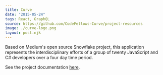 ```yaml
---
title: Curve
date: "2015-05-24"
tags: React, GraphQL
source: https://github.com/CodeFellows-Curve/project-resources
image: ./curve-logo.png
layout: post.njk
---
```


Based on Medium's open source Snowflake project, this application represents the interdisciplinary efforts of a group of twenty JavaScript and C# developers over a four day time period.

See the project documentation [here](https://github.com/CodeFellows-Curve).

